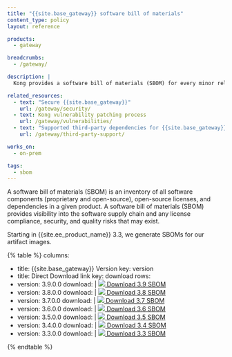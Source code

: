 ```yaml
---
title: "{{site.base_gateway}} software bill of materials"
content_type: policy
layout: reference

products:
  - gateway

breadcrumbs:
  - /gateway/

description: |
  Kong provides a software bill of materials (SBOM) for every minor release, starting with 3.3.0.0.

related_resources:
  - text: "Secure {{site.base_gateway}}"
    url: /gateway/security/
  - text: Kong vulnerability patching process
    url: /gateway/vulnerabilities/
  - text: "Supported third-party dependencies for {{site.base_gateway}}"
    url: /gateway/third-party-support/

works_on:
  - on-prem

tags:
  - sbom
---
```


A software bill of materials (SBOM) is an inventory of all software components (proprietary and open-source), open-source licenses, and dependencies in a given product. A software bill of materials (SBOM) provides visibility into the software supply chain and any license compliance, security, and quality risks that may exist.

Starting in {{site.ee_product_name}} 3.3, we generate SBOMs for our artifact images.


{% table %}
columns:
  - title: {{site.base_gateway}} Version
    key: version
  - title: Direct Download link
    key: download
rows:
  - version: 3.9.0.0
    download: |
      [<img src="/assets/icons/download.svg" class="w-5 m-2 inline-block"> Download 3.9 SBOM](https://packages.konghq.com/public/gateway-39/raw/versions/3.9.0.0/security-assets.tar.gz)
  - version: 3.8.0.0
    download: |
      [<img src="/assets/icons/download.svg" class="w-5 m-2 inline-block"> Download 3.8 SBOM](https://packages.konghq.com/public/gateway-38/raw/versions/3.8.0.0/security-assets.tar.gz)
  - version: 3.7.0.0
    download: |
      [<img src="/assets/icons/download.svg" class="w-5 m-2 inline-block"> Download 3.7 SBOM](https://packages.konghq.com/public/gateway-37/raw/versions/3.7.0.0/security-assets.tar.gz)
  - version: 3.6.0.0
    download: |
      [<img src="/assets/icons/download.svg" class="w-5 m-2 inline-block"> Download 3.6 SBOM](https://packages.konghq.com/public/gateway-36/raw/versions/3.6.0.0/security-assets.tar.gz)
  - version: 3.5.0.0
    download: |
      [<img src="/assets/icons/download.svg" class="w-5 m-2 inline-block"> Download 3.5 SBOM](https://packages.konghq.com/public/gateway-35/raw/versions/3.5.0.0/security-assets.tar.gz)
  - version: 3.4.0.0
    download: |
      [<img src="/assets/icons/download.svg" class="w-5 m-2 inline-block"> Download 3.4 SBOM](https://packages.konghq.com/public/gateway-34/raw/versions/3.4.0.0/security-assets.tar.gz)
  - version: 3.3.0.0
    download: |
      [<img src="/assets/icons/download.svg" class="w-5 m-2 inline-block"> Download 3.3 SBOM](https://packages.konghq.com/public/gateway-33/raw/versions/3.3.0.0/security-assets.tar.gz)

{% endtable %}
